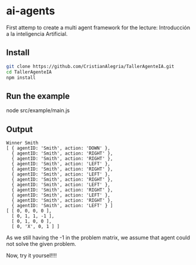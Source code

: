 # ai-agents

First attemp to create a multi agent framework for the lecture: Introducción a la inteligencia Artificial. 

## Install

``` bash
git clone https://github.com/CristianAlegria/TallerAgenteIA.git
cd TallerAgenteIA
npm install 
```

## Run the example

node src/example/main.js

## Output

```
Winner Smith
[ { agentID: 'Smith', action: 'DOWN' },
  { agentID: 'Smith', action: 'RIGHT' },
  { agentID: 'Smith', action: 'RIGHT' },
  { agentID: 'Smith', action: 'LEFT' },
  { agentID: 'Smith', action: 'RIGHT' },
  { agentID: 'Smith', action: 'LEFT' },
  { agentID: 'Smith', action: 'RIGHT' },
  { agentID: 'Smith', action: 'LEFT' },
  { agentID: 'Smith', action: 'RIGHT' },
  { agentID: 'Smith', action: 'LEFT' },
  { agentID: 'Smith', action: 'RIGHT' },
  { agentID: 'Smith', action: 'LEFT' } ]
[ [ 0, 0, 0, 0 ],
  [ 0, 1, 1, -1 ],
  [ 0, 1, 0, 0 ],
  [ 0, 'X', 0, 1 ] ]
```
  
  As we still having the -1 in the problem matrix, we assume that agent could not solve the given problem.
  
  Now, try it yoursel!!!!
